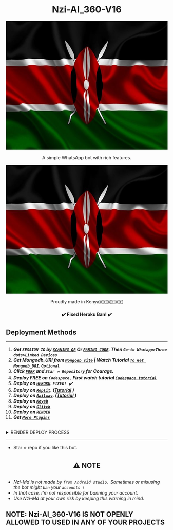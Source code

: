 <h1 align="center"> Nzi-AI_360-V16</h1> 
<p align="center">
  <a href="https://youtube.com/">
    <img alt="Nzi-AI_360-v16" height="400" src="/.github/Pk Kenya.jpg">
  </a>
</p>
<p align="center"> A simple WhatsApp bot with rich features. </p>


<p align="center">
  <a href="https://youtube.com/">
    <img alt="Nzi-AI_360-v16" height="400" src="/.github/Pk Kenya.jpg">
  </a>
</p>
<p align="center"> Proudly made in Kenya🇰🇪🇰🇪🇰🇪 </p>

<h4 align="center"> ✔️ Fixed Heroku Ban! ✔️</h4> 


<p align="center">
  <a 




---




## Deployment Methods
---
1.  ***Get `SESSION ID` by [`SCANING QR`](https://suhail-md-vtsf.onrender.com/) Or [`PARING CODE`](https://suhail-md-vtsf.onrender.com/code). Then `Go-to Whatapp>Three dots>Linked Devices`***
2.  ***Get Mongodb_URI from [`Mongodb site`](https://www.mongodb.com/) | Watch Tutorial [`To Get Mongodb_URI`](https://youtu.be/4YEUtGlqkl4). `Optional`***
3.  ***Click [`FORK`](https://github.com/SuhailTechInfo/Suhail-Md/fork) and `Star ⭐ Repository` for Courage.***
4.  ***Deploy FREE on `Codespace,` First watch tutorial [`Codespace tutorial`](https://youtu.be/3NdJb6_1cJM)***
5.  ***Deploy on [`HEROKU`](https://suhail-web01.vercel.app/deploy?platform=suhail).  `FIXED! ✔️`***
6.  ***Deploy on [`Replit`](https://suhail-web01.vercel.app/deploy?platform=repl). ([Tutorial](https://youtu.be/hPXU9OjMryQ) )***
7.  ***Deploy on [`Railway`](https://suhail-web01.vercel.app/deploy?platform=railway). ([Tutorial](https://youtu.be/iGVdsK4qmcc) )***
8.  ***Deploy on [`Koyeb`](https://suhail-web01.vercel.app/deploy?platform=koyeb)***
9. ***Deploy on [`Glitch`](https://suhail-web01.vercel.app/deploy?platform=glitch)***
10. ***Deploy on [`RENDER`](https://suhail-web01.vercel.app/deploy?on=render)***
10. ***Get [`More Plugins`](https://github.com/SuhailTechInfo/Suhail-Md-Media)***
##

 <details close>
<summary>RENDER DEPLOY PROCESS</summary>
   
    1: Click "NEW".
    2: Select "Web Service".
    3: Click "Build and deploy from a Git repository".
    4: Now Choose this forked git repo from list.
    5: And JUST CLICK "Connect". 
   </details>


---


- Star ⭐ repo if you like this bot.


<h2 align="center"> ⚠️ NOTE  </h2>

   
## 

- *Nzi-Md is not made by `from Android studio.` Sometimes or misusing the bot might `ban` your `accounts !`*
- *In that case, I'm not responsible for banning your account.*
- *Use Nzi-Md at your own risk by keeping this warning in mind.*



## NOTE:  Nzi-AI_360-V16 IS NOT OPENLY ALLOWED TO USED IN ANY OF YOUR PROJECTS
